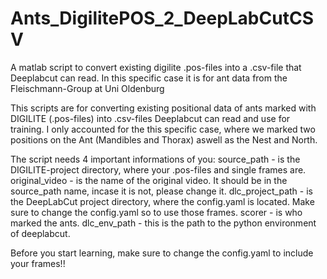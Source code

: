 # Ants_DigilitePOS_2_DeepLabCutCSV
A matlab script to convert existing digilite .pos-files into a .csv-file that Deeplabcut can read. In this specific case it is for ant data from the Fleischmann-Group at Uni Oldenburg

This scripts are for converting existing positional data of ants marked with DIGILITE (.pos-files) into .csv-files Deeplabcut can read and use for training. 
I only accounted for the this specific case, where we marked two positions on the Ant (Mandibles and Thorax) aswell as the Nest and North.

The script needs 4 important informations of you:
source_path - is the DIGILITE-project directory, where your .pos-files and single frames are.
original_video - is the name of the original video. It should be in the source_path name, incase it is not, please change it.
dlc_project_path - is the DeepLabCut project directory, where the config.yaml is located. Make sure to change the config.yaml so to use those frames.
scorer - is who marked the ants. 
dlc_env_path - this is the path to the python environment of deeplabcut. 

Before you start learning, make sure to change the config.yaml to include your frames!!


